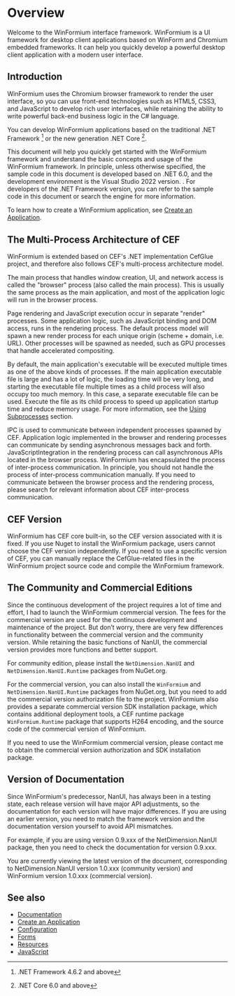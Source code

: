 # Overview

Welcome to the WinFormium interface framework. WinFormium is a UI framework for desktop client applications based on WinForm and Chromium embedded frameworks. It can help you quickly develop a powerful desktop client application with a modern user interface.

## Introduction

WinFormium uses the Chromium browser framework to render the user interface, so you can use front-end technologies such as HTML5, CSS3, and JavaScript to develop rich user interfaces, while retaining the ability to write powerful back-end business logic in the C# language.

You can develop WinFormium applications based on the traditional .NET Framework [^1] or the new generation .NET Core [^2].

[^1]: .NET Framework 4.6.2 and above
[^2]: .NET Core 6.0 and above

This document will help you quickly get started with the WinFormium framework and understand the basic concepts and usage of the WinFormium framework. In principle, unless otherwise specified, the sample code in this document is developed based on .NET 6.0, and the development environment is the Visual Studio 2022 version. . For developers of the .NET Framework version, you can refer to the sample code in this document or search the engine for more information.

To learn how to create a WinFormium application, see [Create an Application](./Create-Application.md).

## The Multi-Process Architecture of CEF

WinFormium is extended based on CEF's .NET implementation CefGlue project, and therefore also follows CEF's multi-process architecture model.

The main process that handles window creation, UI, and network access is called the "browser" process (also called the main process). This is usually the same process as the main application, and most of the application logic will run in the browser process.

Page rendering and JavaScript execution occur in separate "render" processes. Some application logic, such as JavaScript binding and DOM access, runs in the rendering process. The default process model will spawn a new render process for each unique origin (scheme + domain, i.e. URL). Other processes will be spawned as needed, such as GPU processes that handle accelerated compositing.

By default, the main application's executable will be executed multiple times as one of the above kinds of processes. If the main application executable file is large and has a lot of logic, the loading time will be very long, and starting the executable file multiple times as a child process will also occupy too much memory. In this case, a separate executable file can be used. Execute the file as its child process to speed up application startup time and reduce memory usage. For more information, see the [Using Subprocesses](../Configuration/Using-Subprocesses.md) section.

IPC is used to communicate between independent processes spawned by CEF. Application logic implemented in the browser and rendering processes can communicate by sending asynchronous messages back and forth. JavaScriptIntegration in the rendering process can call asynchronous APIs located in the browser process. WinFormium has encapsulated the process of inter-process communication. In principle, you should not handle the process of inter-process communication manually. If you need to communicate between the browser process and the rendering process, please search for relevant information about CEF inter-process communication.

## CEF Version

WinFormium has CEF core built-in, so the CEF version associated with it is fixed. If you use Nuget to install the WinFormium package, users cannot choose the CEF version independently. If you need to use a specific version of CEF, you can manually replace the CefGlue-related files in the WinFormium project source code and compile the WinFormium framework.

## The Community and Commercial Editions

Since the continuous development of the project requires a lot of time and effort, I had to launch the WinFormium commercial version. The fees for the commercial version are used for the continuous development and maintenance of the project. But don’t worry, there are very few differences in functionality between the commercial version and the community version. While retaining the basic functions of NanUI, the commercial version provides more functions and better support.

For community edition, please install the `NetDimension.NanUI` and `NetDimension.NanUI.Runtime` packages from NuGet.org.

For the commercial version, you can also install the `WinFormium` and `NetDimension.NanUI.Runtime` packages from NuGet.org, but you need to add the commercial version authorization file to the project. WinFormium also provides a separate commercial version SDK installation package, which contains additional deployment tools, a CEF runtime package `WinFormium.Runtime` package that supports H264 encoding, and the source code of the commercial version of WinFormium.

If you need to use the WinFormium commercial version, please contact me to obtain the commercial version authorization and SDK installation package.

## Version of Documentation

Since WinFormium's predecessor, NanUI, has always been in a testing state, each release version will have major API adjustments, so the documentation for each version will have major differences. If you are using an earlier version, you need to match the framework version and the documentation version yourself to avoid API mismatches.

For example, if you are using version 0.9.xxx of the NetDimension.NanUI package, then you need to check the documentation for version 0.9.xxx.

You are currently viewing the latest version of the document, corresponding to NetDimension.NanUI version 1.0.xxx (community version) and WinFormium version 1.0.xxx (commercial version).

## See also

- [Documentation](../Home.md)
- [Create an Application](./Create-Application.md)
- [Configuration](../Configuration/Overview.md)
- [Forms](../Forms/Overview.md)
- [Resources](../Resources/Overview.md)
- [JavaScript](../JavaScript/Overview.md)
